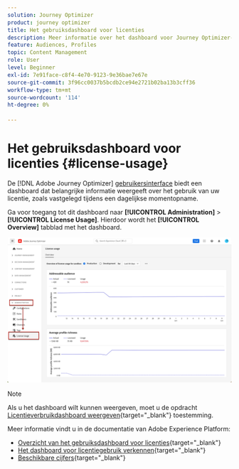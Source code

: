 ```yaml
---
solution: Journey Optimizer
product: journey optimizer
title: Het gebruiksdashboard voor licenties
description: Meer informatie over het dashboard voor Journey Optimizer-licentiegebruik
feature: Audiences, Profiles
topic: Content Management
role: User
level: Beginner
exl-id: 7e91face-c8f4-4e70-9123-9e36bae7e67e
source-git-commit: 3f96cc0037b5bcdb2ce94e2721b02ba13b3cff36
workflow-type: tm+mt
source-wordcount: '114'
ht-degree: 0%

---
```


# Het gebruiksdashboard voor licenties {#license-usage}

De [!DNL Adobe Journey Optimizer] [gebruikersinterface](../start/user-interface.md) biedt een dashboard dat belangrijke informatie weergeeft over het gebruik van uw licentie, zoals vastgelegd tijdens een dagelijkse momentopname.

Ga voor toegang tot dit dashboard naar **[!UICONTROL Administration]** > **[!UICONTROL License Usage]**. Hierdoor wordt het **[!UICONTROL Overview]** tabblad met het dashboard.

![](assets/license-usage-dashboard.png)

>[!NOTE]
>
>Als u het dashboard wilt kunnen weergeven, moet u de opdracht [Licentieverbruikdashboard weergeven](https://experienceleague.adobe.com/docs/experience-platform/dashboards/permissions.html#available-permissions){target="_blank"} toestemming.

Meer informatie vindt u in de documentatie van Adobe Experience Platform:

* [Overzicht van het gebruiksdashboard voor licenties](https://experienceleague.adobe.com/docs/experience-platform/dashboards/guides/license-usage.html){target="_blank"}
* [Het dashboard voor licentiegebruik verkennen](https://experienceleague.adobe.com/docs/experience-platform/dashboards/guides/license-usage.html#exploring-the-license-usage-dashboard){target="_blank"}
* [Beschikbare cijfers](https://experienceleague.adobe.com/docs/experience-platform/dashboards/guides/license-usage.html#available-metrics){target="_blank"}
